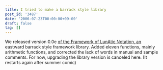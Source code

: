 ```yaml
---
title: I tried to make a barrack style library
post_id: '3487'
date: '2006-07-23T00:00:00+09:00'
draft: false
tag: []
---
```


We released version 0.0e [of the Framework of LunAtic Notation, an](/tag/flan) eastward barrack style framework library. Added eleven functions, mainly arithmetic functions, and corrected the lack of words in manual and sample comments. For now, upgrading the library version is canceled here. (It restarts again after summer comic)